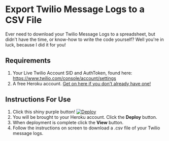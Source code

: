 


# Export Twilio Message Logs to a CSV File

Ever need to download your Twilio Message Logs to a spreadsheet, but didn't have the time, or know-how to write the code yourself? Well you're in luck, because I did it for you!

## Requirements
1. Your Live Twilio Account SID and AuthToken, found here: https://www.twilio.com/console/account/settings
2. A free Heroku account. [Get on here if you don't already have one!](https://id.heroku.com/signup/login)

## Instructions For Use
1. Click this shiny purple button!
[![Deploy](https://www.herokucdn.com/deploy/button.svg)](https://heroku.com/deploy)
2. You will be brought to your Heroku account. Click the **Deploy** button.
3. When deployment is complete click the **View** button.
4. Follow the instructions on screen to download a .csv file of your Twilio message logs.